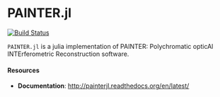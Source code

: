 PAINTER.jl
==========

[![Build Status](https://travis-ci.org/andferrari/Painter.jl.svg?branch=master)](https://travis-ci.org/andferrari/Painter.jl)

``PAINTER.jl`` is a julia implementation of PAINTER: Polychromatic
opticAl INTErferometric Reconstruction software.

#### Resources

* **Documentation**: <http://painterjl.readthedocs.org/en/latest/>
